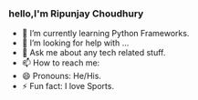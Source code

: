 ### hello,I'm Ripunjay Choudhury

- 🌱 I’m currently learning Python Frameworks.
- 🤔 I’m looking for help with ...
- 💬 Ask me about any tech related stuff.
- 📫 How to reach me:
- 😄 Pronouns: He/His.
- ⚡ Fun fact: I love Sports.
